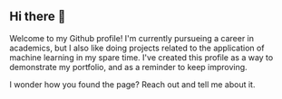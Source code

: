 ## Hi there 👋

Welcome to my Github profile! I'm currently pursueing a career in academics, but I also like doing projects related to the application of machine learning in my spare time.
I've created this profile as a way to demonstrate my portfolio, and as a reminder to keep improving. 

I wonder how you found the page? Reach out and tell me about it.


<!--
**VKristoffersen/vkristoffersen** is a ✨ _special_ ✨ repository because its `README.md` (this file) appears on your GitHub profile.

Here are some ideas to get you started:

- 🔭 I’m currently working on ...
- 🌱 I’m currently learning ...
- 👯 I’m looking to collaborate on ...
- 🤔 I’m looking for help with ...
- 💬 Ask me about ...
- 📫 How to reach me: ...
- 😄 Pronouns: ...
- ⚡ Fun fact: ...
-->
